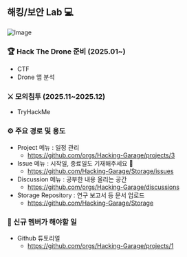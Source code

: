 ## 해킹/보안 Lab 💻

![Image](https://github.com/user-attachments/assets/fea8a288-8775-4fa6-b6e9-0685d0e2e2fa)

### 🏆 Hack The Drone 준비 (2025.01~)
  - CTF
  - Drone 앱 분석

### ⚔ 모의침투 (2025.11~2025.12)
  - TryHackMe

### ⚙ 주요 경로 및 용도
* Project 메뉴 : 일정 관리
  - https://github.com/orgs/Hacking-Garage/projects/3
* Issue 메뉴 : 시작일, 종료일도 기재해주세요 🙏
  - https://github.com/Hacking-Garage/Storage/issues
* Discussion 메뉴 : 공부한 내용 올리는 공간
  - https://github.com/orgs/Hacking-Garage/discussions
* Storage Repository : 연구 보고서 등 문서 업로드
  - https://github.com/Hacking-Garage/Storage

### 🥂 신규 멤버가 해야할 일
* Github 튜토리얼
  - https://github.com/orgs/Hacking-Garage/projects/1

<!--

**Here are some ideas to get you started:**

🙋‍♀️ A short introduction - what is your organization all about?
🌈 Contribution guidelines - how can the community get involved?
👩‍💻 Useful resources - where can the community find your docs? Is there anything else the community should know?
🍿 Fun facts - what does your team eat for breakfast?
🧙 Remember, you can do mighty things with the power of [Markdown](https://docs.github.com/github/writing-on-github/getting-started-with-writing-and-formatting-on-github/basic-writing-and-formatting-syntax)
-->
